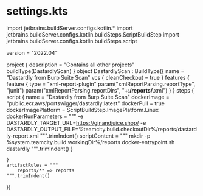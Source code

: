 # settings.kts

import jetbrains.buildServer.configs.kotlin.*
import jetbrains.buildServer.configs.kotlin.buildSteps.ScriptBuildStep
import jetbrains.buildServer.configs.kotlin.buildSteps.script

version = "2022.04"

project {
    description = "Contains all other projects"
    buildType(DastardlyScan)
}
object DastardlyScan : BuildType({
    name = "Dastardly from Burp Suite Scan"
    vcs {
        cleanCheckout = true
    }
    features {
        feature {
            type = "xml-report-plugin"
            param("xmlReportParsing.reportType", "junit")
            param("xmlReportParsing.reportDirs", "+:**/reports/**.xml")
        }
    }
    steps {
        script {
            name = "Dastardly from Burp Suite Scan"
            dockerImage = "public.ecr.aws/portswigger/dastardly:latest"
            dockerPull = true
            dockerImagePlatform = ScriptBuildStep.ImagePlatform.Linux
            dockerRunParameters = """
                -e DASTARDLY_TARGET_URL=https://ginandjuice.shop/
                -e DASTARDLY_OUTPUT_FILE=%teamcity.build.checkoutDir%/reports/dastardly-report.xml
            """.trimIndent()
            scriptContent = """
                mkdir -p %system.teamcity.build.workingDir%/reports
                docker-entrypoint.sh dastardly
            """.trimIndent()
        }

    }
    artifactRules = """
        reports/** => reports
    """.trimIndent()
})
